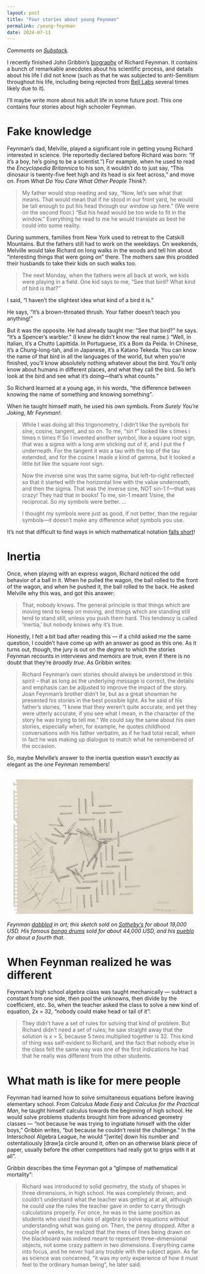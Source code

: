 ```yaml
---
layout: post
title: "Four stories about young Feynman"
permalink: /young-feynman
date: 2024-07-11
---
```


_Comments on [Substack](https://decisiontree.substack.com/p/four-stories-about-young-feynman)._

I recently finished John Gribbin’s [biography](https://www.goodreads.com/book/show/56165) of Richard Feynman. It contains a bunch of remarkable anecdotes about his scientific process, and details about his life I did not know (such as that he was subjected to anti-Semitism throughout his life, including being rejected from [Bell Labs](https://www.goodreads.com/book/show/11797471-the-idea-factory) several times likely due to it). 

I’ll maybe write more about his adult life in some future post. This one contains four stories about high schooler Feynman.

# Fake knowledge

Feynman’s dad, Melville, played a significant role in getting young Richard interested in science. (He reportedly declared before Richard was born: “If it’s a boy, he’s going to be a scientist.”) For example, when he used to read the *Encyclopedia Britannica* to his son, it wouldn’t do to just say, “This dinosaur is twenty-five feet high and its head is six feet across,” and move on. From *What Do You Care What Other People Think?*:

> My father would stop reading and say, “Now, let’s see what that means. That would mean that if he stood in our front yard, he would be tall enough to put his head through our window up here.” (We were on the second floor.) “But his head would be too wide to fit in the window.” Everything he read to me he would translate as best he could into some reality.

During summers, families from New York used to retreat to the Catskill Mountains. But the fathers still had to work on the weekdays. On weekends, Melville would take Richard on long walks in the woods and tell him about “interesting things that were going on” there. The mothers saw this prodded their husbands to take their kids on such walks too.

> The next Monday, when the fathers were all back at work, we kids were playing in a field. One kid says to me, “See that bird? What kind of bird is that?”

I said, “I haven’t the slightest idea what kind of a bird it is.”

He says, “It’s a brown-throated thrush. Your father doesn’t teach you anything\!”

But it was the opposite. He had already taught me: “See that bird?” he says. “It’s a Spencer’s warbler.” (I knew he didn’t know the real name.) “Well, in Italian, it’s a Chutto Lapittida. In Portuguese, it’s a Bom da Peida. In Chinese, it’s a Chung-long-tah, and in Japanese, it’s a Katano Tekeda. You can know the name of that bird in all the languages of the world, but when  you’re finished, you’ll know absolutely nothing whatever about the bird. You’ll only know about humans in different places, and what they call the bird. So let’s look at the bird and see what it’s doing—that’s what counts.”

So Richard learned at a young age, in his words, “the difference between knowing the name of something and knowing something”. 

When he taught himself math, he used his own symbols. From *Surely You’re Joking, Mr Feynman\!*:

> While I was doing all this trigonometry, I didn’t like the symbols for sine, cosine, tangent, and so on. To me, “sin f” looked like s times i times n times f\! So I invented another symbol, like a square root sign, that was a sigma with a long arm sticking out of it, and I put the f underneath. For the tangent it was a tau with the top of the tau extended, and for the cosine I made a kind of gamma, but it looked a little bit like the square root sign.
>
> Now the inverse sine was the same sigma, but left-to-right reflected so that it started with the horizontal line with the value underneath, and then the sigma. That was the inverse sine, NOT sin\-1 f—that was crazy\! They had that in books\! To me, sin\-1 meant 1/sine, the reciprocal. So my symbols were better. …
>
> I thought my symbols were just as good, if not better, than the regular symbols—it doesn’t make any difference *what* symbols you use.

It’s not that difficult to find ways in which mathematical notation [falls short](https://youtu.be/sULa9Lc4pck?si=a0wICTaGRo9jXtja)\!

# Inertia

Once, when playing with an express wagon, Richard noticed the odd behavior of a ball in it. When he pulled the wagon, the ball rolled to the front of the wagon, and when he pushed it, the ball rolled to the back. He asked Melville why this was, and got this answer:

> That, nobody knows. The general principle is that things which are moving tend to keep on moving, and things which are standing still tend to stand still, unless you push them hard. This tendency is called ‘inertia,’ but nobody knows why it’s true.

Honestly, I felt a bit bad after reading this — if a child asked me the same question, I couldn’t have come up with an answer as good as this one. As it turns out, though, the jury is out on the *degree* to which the stories Feynman recounts in interviews and memoirs are true, even if there is no doubt that they’re *broadly true*. As Gribbin writes:

> Richard Feynman’s own stories should always be understood in this spirit – that as long as the underlying message is correct, the details and emphasis can be adjusted to improve the impact of the story. Joan Feynman’s brother didn’t lie, but as a great showman he presented his stories in the best possible light. As he said of his father’s stories, “I knew that they weren’t quite accurate, and yet they were utterly accurate, if you see what I mean, in the character of the story he was trying to tell me.” We could say the same about his own stories, especially when, for example, he quotes childhood conversations with his father verbatim, as if he had total recall, when in fact he was making up dialogue to match what he remembered of the occasion.

So, maybe Melville’s answer to the inertia question wasn’t *exactly* as elegant as the one Feynman remembers\!


![](/assets/images/feynman-sketch.jpg)
*Feynman [dabbled](https://www.goodreads.com/en/book/show/10261.The_Art_of_Richard_P_Feynman) in art; this sketch sold on [Sotheby’s](https://www.sothebys.com/en/buy/auction/2021/history-of-science-technology-including-fossils-minerals-meteorites/original-drawing-by-richard-feynman-illustrating) for about 19,000 USD. His famous [bongo drums](https://www.sothebys.com/en/buy/auction/2021/history-of-science-technology-including-fossils-minerals-meteorites/richard-feynmans-beloved-bongo-drums) sold for about 44,000 USD, and his [pueblo](https://www.sothebys.com/en/buy/auction/2021/history-of-science-technology-including-fossils-minerals-meteorites/a-double-sided-drum-possibly-pueblo-belonging-to) for about a fourth that.*

# When Feynman realized he was different

Feynman’s high school algebra class was taught mechanically — subtract a constant from one side, then pool the unknowns, then divide by the coefficient, etc. So, when the teacher asked the class to solve a new kind of equation, 2x \= 32, “nobody could make head or tail of it”:

> They didn’t have a set of rules for solving that kind of problem. But Richard didn’t need a set of rules; he saw straight away that the solution is x \= 5, because 5 twos multiplied together is 32\. This kind of thing was self-evident to Richard, and the fact that nobody else in the class felt the same way was one of the first indications he had that he really was different from the other students.

# What math is like for mere people

Feynman had learned how to solve simultaneous equations before leaving elementary school. From *Calculus Made Easy* and *Calculus for the Practical Man*, he taught himself calculus towards the beginning of high school. He would solve problems students brought him from advanced geometry classes — “not because he was trying to ingratiate himself with the older boys,” Gribbin writes, “but because he couldn’t resist the challenge.” In the Interschool Algebra League, he would “\[write\] down his number and ostentatiously \[draw\]a circle around it, often on an otherwise blank piece of paper, usually before the other competitors had really got to grips with it at all”. 

Gribbin describes the time Feynman got a “glimpse of mathematical mortality”:

> Richard was introduced to solid geometry, the study of shapes in three dimensions, in high school. He was completely thrown, and couldn’t understand what the teacher was getting at at all, although he could use the rules the teacher gave in order to carry through calculations properly. For once, he was in the same position as students who used the rules of algebra to solve equations without understanding what was going on. Then, the penny dropped. After a couple of weeks, he realized that the mess of lines being drawn on the blackboard was indeed meant to represent three-dimensional objects, not some crazy pattern in two dimensions. Everything came into focus, and he never had any trouble with the subject again. As far as science was concerned, “it was my only experience of how it must feel to the ordinary human being”, he later said.